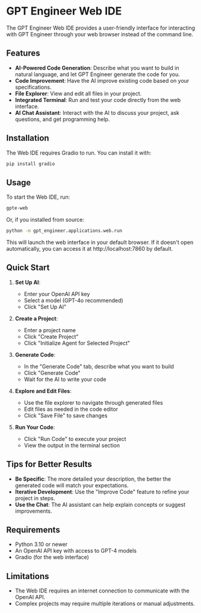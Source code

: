 # GPT Engineer Web IDE

The GPT Engineer Web IDE provides a user-friendly interface for interacting with GPT Engineer through your web browser instead of the command line.

## Features

- **AI-Powered Code Generation**: Describe what you want to build in natural language, and let GPT Engineer generate the code for you.
- **Code Improvement**: Have the AI improve existing code based on your specifications.
- **File Explorer**: View and edit all files in your project.
- **Integrated Terminal**: Run and test your code directly from the web interface.
- **AI Chat Assistant**: Interact with the AI to discuss your project, ask questions, and get programming help.

## Installation

The Web IDE requires Gradio to run. You can install it with:

```bash
pip install gradio
```

## Usage

To start the Web IDE, run:

```bash
gpte-web
```

Or, if you installed from source:

```bash
python -m gpt_engineer.applications.web.run
```

This will launch the web interface in your default browser. If it doesn't open automatically, you can access it at http://localhost:7860 by default.

## Quick Start

1. **Set Up AI**:

   - Enter your OpenAI API key
   - Select a model (GPT-4o recommended)
   - Click "Set Up AI"

2. **Create a Project**:

   - Enter a project name
   - Click "Create Project"
   - Click "Initialize Agent for Selected Project"

3. **Generate Code**:

   - In the "Generate Code" tab, describe what you want to build
   - Click "Generate Code"
   - Wait for the AI to write your code

4. **Explore and Edit Files**:

   - Use the file explorer to navigate through generated files
   - Edit files as needed in the code editor
   - Click "Save File" to save changes

5. **Run Your Code**:
   - Click "Run Code" to execute your project
   - View the output in the terminal section

## Tips for Better Results

- **Be Specific**: The more detailed your description, the better the generated code will match your expectations.
- **Iterative Development**: Use the "Improve Code" feature to refine your project in steps.
- **Use the Chat**: The AI assistant can help explain concepts or suggest improvements.

## Requirements

- Python 3.10 or newer
- An OpenAI API key with access to GPT-4 models
- Gradio (for the web interface)

## Limitations

- The Web IDE requires an internet connection to communicate with the OpenAI API.
- Complex projects may require multiple iterations or manual adjustments.
